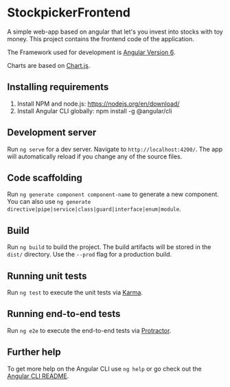 # StockpickerFrontend

A simple web-app based on angular that let's you invest into stocks with toy money. This project contains the frontend code of the application.

The Framework used for development is [Angular Version 6](https://angular.io/). 

Charts are based on [Chart.js](https://github.com/chartjs/Chart.js).
  
## Installing requirements

1. Install NPM and node.js:  https://nodejs.org/en/download/
2. Install Angular CLI globally: npm install -g @angular/cli

## Development server

Run `ng serve` for a dev server. Navigate to `http://localhost:4200/`. The app will automatically reload if you change any of the source files.

## Code scaffolding

Run `ng generate component component-name` to generate a new component. You can also use `ng generate directive|pipe|service|class|guard|interface|enum|module`.

## Build

Run `ng build` to build the project. The build artifacts will be stored in the `dist/` directory. Use the `--prod` flag for a production build.

## Running unit tests

Run `ng test` to execute the unit tests via [Karma](https://karma-runner.github.io).

## Running end-to-end tests

Run `ng e2e` to execute the end-to-end tests via [Protractor](http://www.protractortest.org/).

## Further help

To get more help on the Angular CLI use `ng help` or go check out the [Angular CLI README](https://github.com/angular/angular-cli/blob/master/README.md).
